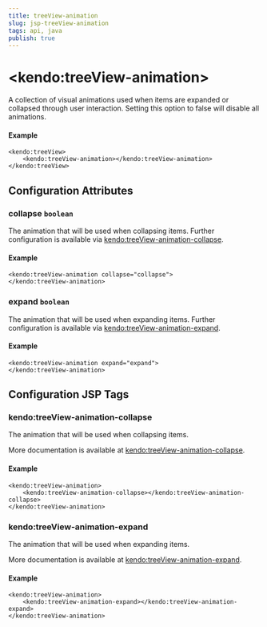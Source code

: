 ```yaml
---
title: treeView-animation
slug: jsp-treeView-animation
tags: api, java
publish: true
---
```


# \<kendo:treeView-animation\>

A collection of visual animations used when items are expanded or collapsed through user interaction.
Setting this option to false will disable all animations.

#### Example
    <kendo:treeView>
        <kendo:treeView-animation></kendo:treeView-animation>
    </kendo:treeView>

## Configuration Attributes

### collapse `boolean`

The animation that will be used when collapsing items. Further configuration is available via [kendo:treeView-animation-collapse](#kendo-treeView-animation-collapse). 

#### Example
    <kendo:treeView-animation collapse="collapse">
    </kendo:treeView-animation>

### expand `boolean`

The animation that will be used when expanding items. Further configuration is available via [kendo:treeView-animation-expand](#kendo-treeView-animation-expand). 

#### Example
    <kendo:treeView-animation expand="expand">
    </kendo:treeView-animation>


##  Configuration JSP Tags

### kendo:treeView-animation-collapse

The animation that will be used when collapsing items.

More documentation is available at [kendo:treeView-animation-collapse](/kendo-ui/api/wrappers/jsp/treeview/animation-collapse).

#### Example

    <kendo:treeView-animation>
        <kendo:treeView-animation-collapse></kendo:treeView-animation-collapse>
    </kendo:treeView-animation>

### kendo:treeView-animation-expand

The animation that will be used when expanding items.

More documentation is available at [kendo:treeView-animation-expand](/kendo-ui/api/wrappers/jsp/treeview/animation-expand).

#### Example

    <kendo:treeView-animation>
        <kendo:treeView-animation-expand></kendo:treeView-animation-expand>
    </kendo:treeView-animation>

